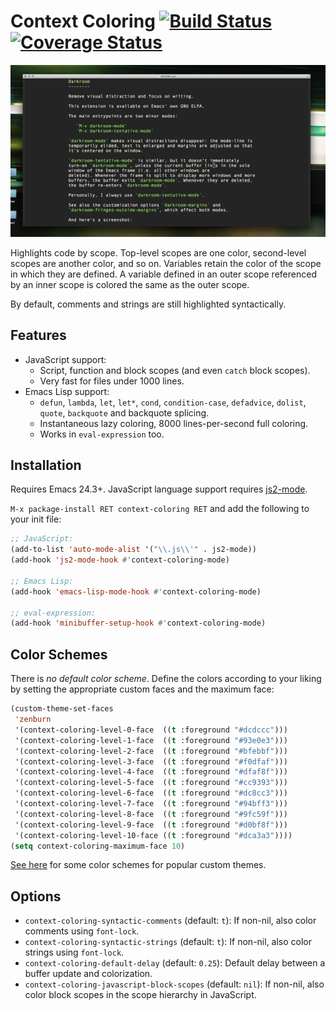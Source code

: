 # Context Coloring [![Build Status](https://travis-ci.org/jacksonrayhamilton/context-coloring.png?branch=master)](https://travis-ci.org/jacksonrayhamilton/context-coloring) [![Coverage Status](https://coveralls.io/repos/jacksonrayhamilton/context-coloring/badge.svg?branch=master)](https://coveralls.io/r/jacksonrayhamilton/context-coloring?branch=master)

<p align="center">
  <img alt="Screenshot of JavaScript code highlighted by context." src="screenshot.png" title="Screenshot">
</p>

Highlights code by scope.  Top-level scopes are one color, second-level scopes
are another color, and so on.  Variables retain the color of the scope in which
they are defined.  A variable defined in an outer scope referenced by an inner
scope is colored the same as the outer scope.

By default, comments and strings are still highlighted syntactically.

## Features

- JavaScript support:
  - Script, function and block scopes (and even `catch` block scopes).
  - Very fast for files under 1000 lines.
- Emacs Lisp support:
  - `defun`, `lambda`, `let`, `let*`, `cond`, `condition-case`, `defadvice`,
    `dolist`, `quote`, `backquote` and backquote splicing.
  - Instantaneous lazy coloring, 8000 lines-per-second full coloring.
  - Works in `eval-expression` too.

## Installation

Requires Emacs 24.3+.  JavaScript language support requires
[js2-mode](https://github.com/mooz/js2-mode).

`M-x package-install RET context-coloring RET` and add the following to your
init file:

```lisp
;; JavaScript:
(add-to-list 'auto-mode-alist '("\\.js\\'" . js2-mode))
(add-hook 'js2-mode-hook #'context-coloring-mode)

;; Emacs Lisp:
(add-hook 'emacs-lisp-mode-hook #'context-coloring-mode)

;; eval-expression:
(add-hook 'minibuffer-setup-hook #'context-coloring-mode)
```

## Color Schemes

There is *no default color scheme*.  Define the colors according to your liking
by setting the appropriate custom faces and the maximum face:

```lisp
(custom-theme-set-faces
 'zenburn
 '(context-coloring-level-0-face  ((t :foreground "#dcdccc")))
 '(context-coloring-level-1-face  ((t :foreground "#93e0e3")))
 '(context-coloring-level-2-face  ((t :foreground "#bfebbf")))
 '(context-coloring-level-3-face  ((t :foreground "#f0dfaf")))
 '(context-coloring-level-4-face  ((t :foreground "#dfaf8f")))
 '(context-coloring-level-5-face  ((t :foreground "#cc9393")))
 '(context-coloring-level-6-face  ((t :foreground "#dc8cc3")))
 '(context-coloring-level-7-face  ((t :foreground "#94bff3")))
 '(context-coloring-level-8-face  ((t :foreground "#9fc59f")))
 '(context-coloring-level-9-face  ((t :foreground "#d0bf8f")))
 '(context-coloring-level-10-face ((t :foreground "#dca3a3"))))
(setq context-coloring-maximum-face 10)
```

[See here](https://gist.github.com/jacksonrayhamilton/6b89ca3b85182c490816) for
some color schemes for popular custom themes.

## Options

- `context-coloring-syntactic-comments` (default: `t`): If non-nil, also color
  comments using `font-lock`.
- `context-coloring-syntactic-strings` (default: `t`): If non-nil, also color
  strings using `font-lock`.
- `context-coloring-default-delay` (default: `0.25`): Default delay between a
  buffer update and colorization.
- `context-coloring-javascript-block-scopes` (default: `nil`): If non-nil, also
  color block scopes in the scope hierarchy in JavaScript.
